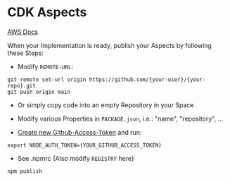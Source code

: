 # CDK Aspects

[AWS Docs](HTTPS://tinyurl.com/4z2ujzf4)

When your Implementation is ready, publish your Aspects by following these Steps:

- Modify `REMOTE-URL`:
```
git remote set-url origin https://github.com/{your-user}/{your-repo}.git
git push origin main
```
- Or simply copy code into an empty Repository in your Space

- Modify various Properties in `PACKAGE.json`, i.e.: "name", "repository", ...

- [Create new Github-Access-Token](https://tinyurl.com/pw3kn78d) and run:
```
export NODE_AUTH_TOKEN={YOUR_GITHUB_ACCESS_TOKEN}
```
- See .npmrc {Also modify `REGISTRY` here}

```
npm publish
```
